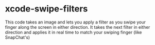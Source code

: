 xcode-swipe-filters
===================

This code takes an image and lets you apply a filter as you swipe your finger along the screen in either direction. It takes the next filter in either direction and applies it in real time to match your swiping finger (like SnapChat's)
